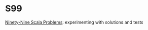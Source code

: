 S99
===

[Ninety-Nine Scala Problems](http://aperiodic.net/phil/scala/s-99/): experimenting with solutions and tests
